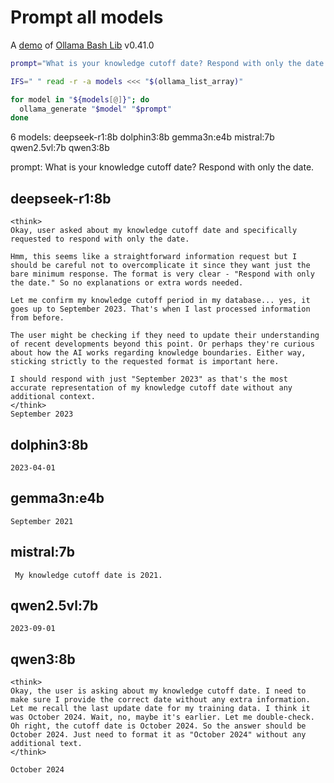 # Prompt all models

A [demo](../README.md#demos) of [Ollama Bash Lib](https://github.com/attogram/ollama-bash-lib) v0.41.0

```bash
prompt="What is your knowledge cutoff date? Respond with only the date."

IFS=" " read -r -a models <<< "$(ollama_list_array)"

for model in "${models[@]}"; do
  ollama_generate "$model" "$prompt"
done
```
6 models: deepseek-r1:8b dolphin3:8b gemma3n:e4b mistral:7b qwen2.5vl:7b qwen3:8b

prompt: What is your knowledge cutoff date? Respond with only the date.

## deepseek-r1:8b
```
<think>
Okay, user asked about my knowledge cutoff date and specifically requested to respond with only the date. 

Hmm, this seems like a straightforward information request but I should be careful not to overcomplicate it since they want just the bare minimum response. The format is very clear - "Respond with only the date." So no explanations or extra words needed.

Let me confirm my knowledge cutoff period in my database... yes, it goes up to September 2023. That's when I last processed information from before. 

The user might be checking if they need to update their understanding of recent developments beyond this point. Or perhaps they're curious about how the AI works regarding knowledge boundaries. Either way, sticking strictly to the requested format is important here.

I should respond with just "September 2023" as that's the most accurate representation of my knowledge cutoff date without any additional context.
</think>
September 2023
```

## dolphin3:8b
```
2023-04-01
```

## gemma3n:e4b
```
September 2021

```

## mistral:7b
```
 My knowledge cutoff date is 2021.
```

## qwen2.5vl:7b
```
2023-09-01
```

## qwen3:8b
```
<think>
Okay, the user is asking about my knowledge cutoff date. I need to make sure I provide the correct date without any extra information. Let me recall the last update date for my training data. I think it was October 2024. Wait, no, maybe it's earlier. Let me double-check. Oh right, the cutoff date is October 2024. So the answer should be October 2024. Just need to format it as "October 2024" without any additional text.
</think>

October 2024
```
